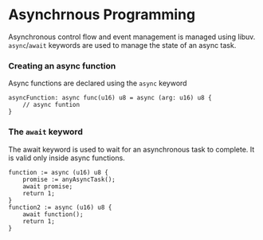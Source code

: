 # Asynchrnous Programming

Asynchronous control flow and event management is managed using libuv.
`async`/`await` keywords are used to manage the state of an async task.

### Creating an async function
Async functions are declared using the `async` keyword
```
asyncFunction: async func(u16) u8 = async (arg: u16) u8 {
    // async funtion
} 
```

### The `await` keyword
The await keyword is used to wait for an asynchronous task to complete. It is valid only inside async functions.

```
function := async (u16) u8 {
    promise := anyAsyncTask();
    await promise;
    return 1;
}
function2 := async (u16) u8 {
    await function();
    return 1;
}
```